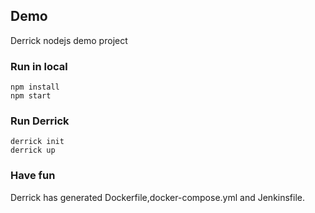 ## Demo  
Derrick nodejs demo project

### Run in local  

```
npm install
npm start
```

### Run Derrick  

```
derrick init
derrick up
```

### Have fun

Derrick has generated Dockerfile,docker-compose.yml and Jenkinsfile.
